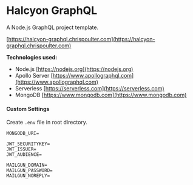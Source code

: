 # Halcyon GraphQL

A Node.js GraphQL project template.

[https://halcyon-graphql.chrispoulter.com](https://halcyon-graphql.chrispoulter.com)

**Technologies used:**

-   Node.js
    [https://nodejs.org](https://nodejs.org)
-   Apollo Server
    [https://www.apollographql.com](https://www.apollographql.com)
-   Serverless
    [https://serverless.com](https://serverless.com)
-   MongoDB
    [https://www.mongodb.com](https://www.mongodb.com)

#### Custom Settings

Create `.env` file in root directory.

```
MONGODB_URI=

JWT_SECURITYKEY=
JWT_ISSUER=
JWT_AUDIENCE=

MAILGUN_DOMAIN=
MAILGUN_PASSWORD=
MAILGUN_NOREPLY=
```
